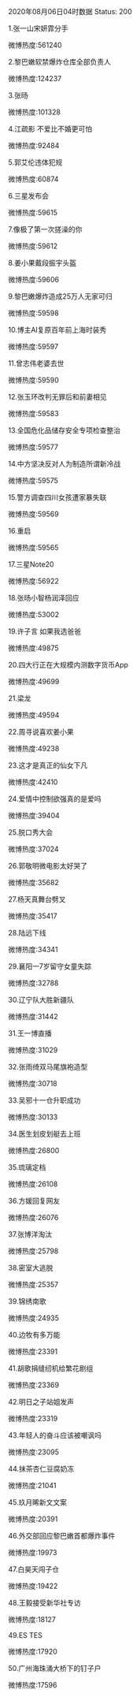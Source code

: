 2020年08月06日04时数据
Status: 200

1.张一山宋妍霏分手

微博热度:561240

2.黎巴嫩软禁爆炸仓库全部负责人

微博热度:124237

3.张旸

微博热度:101328

4.江疏影 不爱比不婚更可怕

微博热度:92484

5.郭艾伦违体犯规

微博热度:60874

6.三星发布会

微博热度:59615

7.像极了第一次搓澡的你

微博热度:59612

8.姜小果戴段振宇头盔

微博热度:59606

9.黎巴嫩爆炸造成25万人无家可归

微博热度:59598

10.博主AI复原百年前上海时装秀

微博热度:59597

11.曾志伟老婆去世

微博热度:59590

12.张玉环改判无罪后和前妻相见

微博热度:59583

13.全国危化品储存安全专项检查整治

微博热度:59577

14.中方坚决反对人为制造所谓新冷战

微博热度:59575

15.警方调查四川女孩遭家暴失联

微博热度:59569

16.重启

微博热度:59565

17.三星Note20

微博热度:56922

18.张旸小智杨润泽回应

微博热度:53002

19.许子言 如果我选爸爸

微博热度:49875

20.四大行正在大规模内测数字货币App

微博热度:49699

21.梁龙

微博热度:49594

22.周寻说喜欢姜小果

微博热度:49238

23.这才是真正的仙女下凡

微博热度:42410

24.爱情中控制欲强真的是爱吗

微博热度:39404

25.脱口秀大会

微博热度:37024

26.郭敬明微电影太好哭了

微博热度:35682

27.杨天真舞台劈叉

微博热度:35417

28.陆远下线

微博热度:34341

29.襄阳一7岁留守女童失踪

微博热度:32788

30.辽宁队大胜新疆队

微博热度:31442

31.王一博直播

微博热度:31029

32.张雨绮双马尾旗袍造型

微博热度:30718

33.吴邪十一仓升职成功

微博热度:30133

34.医生划皮划艇去上班

微博热度:26800

35.琉璃定档

微博热度:26108

36.方媛回复网友

微博热度:26076

37.张博洋淘汰

微博热度:25798

38.密室大逃脱

微博热度:25357

39.锦绣南歌

微博热度:24935

40.边牧有多万能

微博热度:23391

41.胡歌捐缝纫机给繁花剧组

微博热度:23369

42.明日之子站姐发声

微博热度:23319

43.年轻人的奋斗应该被嘲讽吗

微博热度:23095

44.抹茶杏仁豆腐奶冻

微博热度:21041

45.玖月晞新文文案

微博热度:20391

46.外交部回应黎巴嫩首都爆炸事件

微博热度:19973

47.白昊天闯子仓

微博热度:19422

48.王毅接受新华社专访

微博热度:18127

49.ES TES

微博热度:17920

50.广州海珠涌大桥下的钉子户

微博热度:17596

